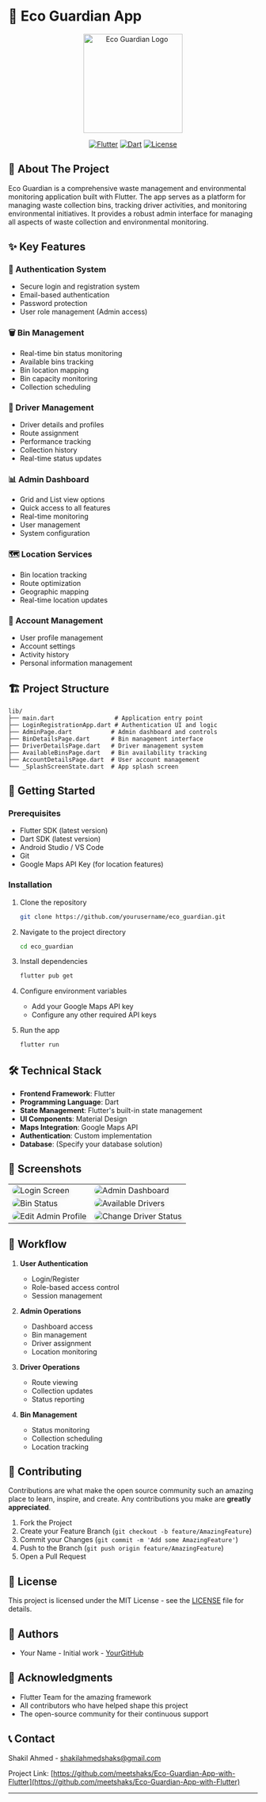 # 🌱 Eco Guardian App

<div align="center">
  <img src="assets/login_page_logo.png" alt="Eco Guardian Logo" width="200"/>
  
  [![Flutter](https://img.shields.io/badge/Flutter-%2302569B.svg?style=for-the-badge&logo=Flutter&logoColor=white)](https://flutter.dev)
  [![Dart](https://img.shields.io/badge/dart-%230175C2.svg?style=for-the-badge&logo=dart&logoColor=white)](https://dart.dev)
  [![License](https://img.shields.io/badge/License-MIT-green.svg?style=for-the-badge)](LICENSE)
</div>

## 📱 About The Project

Eco Guardian is a comprehensive waste management and environmental monitoring application built with Flutter. The app serves as a platform for managing waste collection bins, tracking driver activities, and monitoring environmental initiatives. It provides a robust admin interface for managing all aspects of waste collection and environmental monitoring.

## ✨ Key Features

### 🔐 Authentication System
- Secure login and registration system
- Email-based authentication
- Password protection
- User role management (Admin access)

### 🗑️ Bin Management
- Real-time bin status monitoring
- Available bins tracking
- Bin location mapping
- Bin capacity monitoring
- Collection scheduling

### 🚚 Driver Management
- Driver details and profiles
- Route assignment
- Performance tracking
- Collection history
- Real-time status updates

### 📊 Admin Dashboard
- Grid and List view options
- Quick access to all features
- Real-time monitoring
- User management
- System configuration

### 🗺️ Location Services
- Bin location tracking
- Route optimization
- Geographic mapping
- Real-time location updates

### 👤 Account Management
- User profile management
- Account settings
- Activity history
- Personal information management

## 🏗️ Project Structure

```
lib/
├── main.dart                 # Application entry point
├── LoginRegistrationApp.dart # Authentication UI and logic
├── AdminPage.dart           # Admin dashboard and controls
├── BinDetailsPage.dart      # Bin management interface
├── DriverDetailsPage.dart   # Driver management system
├── AvailableBinsPage.dart   # Bin availability tracking
├── AccountDetailsPage.dart  # User account management
└── _SplashScreenState.dart  # App splash screen
```

## 🚀 Getting Started

### Prerequisites

- Flutter SDK (latest version)
- Dart SDK (latest version)
- Android Studio / VS Code
- Git
- Google Maps API Key (for location features)

### Installation

1. Clone the repository
   ```bash
   git clone https://github.com/yourusername/eco_guardian.git
   ```

2. Navigate to the project directory
   ```bash
   cd eco_guardian
   ```

3. Install dependencies
   ```bash
   flutter pub get
   ```

4. Configure environment variables
   - Add your Google Maps API key
   - Configure any other required API keys

5. Run the app
   ```bash
   flutter run
   ```

## 🛠️ Technical Stack

- **Frontend Framework**: Flutter
- **Programming Language**: Dart
- **State Management**: Flutter's built-in state management
- **UI Components**: Material Design
- **Maps Integration**: Google Maps API
- **Authentication**: Custom implementation
- **Database**: (Specify your database solution)

## 📱 Screenshots

<div align="center">
  <table>
    <tr>
      <td><img src="screenshot/login.jpg" alt="Login Screen" style="border-radius: 10px; box-shadow: 0 4px 8px rgba(0,0,0,0.1);"/></td>
      <td><img src="screenshot/admin_page.jpg" alt="Admin Dashboard" style="border-radius: 10px; box-shadow: 0 4px 8px rgba(0,0,0,0.1);"/></td>
    </tr>
    <tr>
      <td><img src="screenshot/bin_status.jpg" alt="Bin Status" style="border-radius: 10px; box-shadow: 0 4px 8px rgba(0,0,0,0.1);"/></td>
      <td><img src="screenshot/available_drivers.jpg" alt="Available Drivers" style="border-radius: 10px; box-shadow: 0 4px 8px rgba(0,0,0,0.1);"/></td>
    </tr>
    <tr>
      <td><img src="screenshot/edit_admin_profile.jpg" alt="Edit Admin Profile" style="border-radius: 10px; box-shadow: 0 4px 8px rgba(0,0,0,0.1);"/></td>
      <td><img src="screenshot/change_driver_status.jpg" alt="Change Driver Status" style="border-radius: 10px; box-shadow: 0 4px 8px rgba(0,0,0,0.1);"/></td>
    </tr>
  </table>
</div>

## 🔄 Workflow

1. **User Authentication**
   - Login/Register
   - Role-based access control
   - Session management

2. **Admin Operations**
   - Dashboard access
   - Bin management
   - Driver assignment
   - Location monitoring

3. **Driver Operations**
   - Route viewing
   - Collection updates
   - Status reporting

4. **Bin Management**
   - Status monitoring
   - Collection scheduling
   - Location tracking

## 🤝 Contributing

Contributions are what make the open source community such an amazing place to learn, inspire, and create. Any contributions you make are **greatly appreciated**.

1. Fork the Project
2. Create your Feature Branch (`git checkout -b feature/AmazingFeature`)
3. Commit your Changes (`git commit -m 'Add some AmazingFeature'`)
4. Push to the Branch (`git push origin feature/AmazingFeature`)
5. Open a Pull Request

## 📝 License

This project is licensed under the MIT License - see the [LICENSE](LICENSE) file for details.

## 👥 Authors

- Your Name - Initial work - [YourGitHub](https://github.com/yourusername)

## 🙏 Acknowledgments

- Flutter Team for the amazing framework
- All contributors who have helped shape this project
- The open-source community for their continuous support

## 📞 Contact

Shakil Ahmed - [shakilahmedshaks@gmail.com](mailto:shakilahmedshaks@gmail.com)

Project Link: [https://github.com/meetshaks/Eco-Guardian-App-with-Flutter](https://github.com/meetshaks/Eco-Guardian-App-with-Flutter)

---


